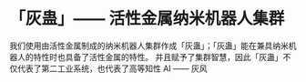 # 「灰蛊」—— 活性金属纳米机器人集群

我们使用由活性金属制成的纳米机器人集群作成「灰蛊」；「灰蛊」能在兼具纳米机器人的特性时也具备了活性金属的特性。
并且赋予了集群智慧，因此「灰蛊」不仅代表了第二工业系统，也代表了高等知性 AI —— 灰风
